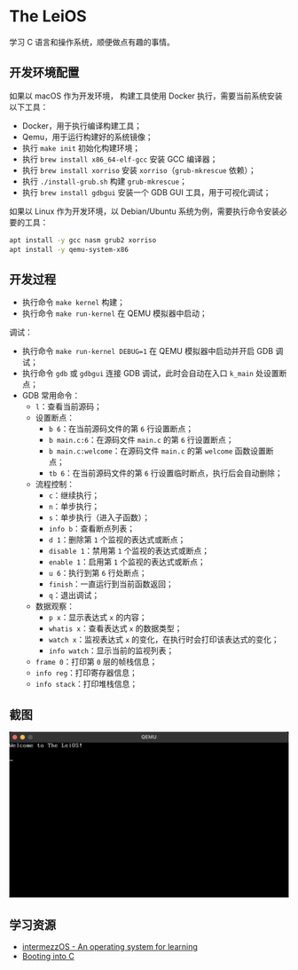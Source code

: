 # The LeiOS

学习 C 语言和操作系统，顺便做点有趣的事情。

## 开发环境配置

如果以 macOS 作为开发环境， 构建工具使用 Docker 执行，需要当前系统安装以下工具：

- Docker，用于执行编译构建工具；
- Qemu，用于运行构建好的系统镜像；
- 执行 `make init` 初始化构建环境；
- 执行 `brew install x86_64-elf-gcc` 安装 GCC 编译器；
- 执行 `brew install xorriso` 安装 `xorriso`（`grub-mkrescue` 依赖）；
- 执行 `./install-grub.sh` 构建 `grub-mkrescue`；
- 执行 `brew install gdbgui` 安装一个 GDB GUI 工具，用于可视化调试；

如果以 Linux 作为开发环境，以 Debian/Ubuntu 系统为例，需要执行命令安装必要的工具：

```bash
apt install -y gcc nasm grub2 xorriso
apt install -y qemu-system-x86
```

## 开发过程

- 执行命令 `make kernel` 构建；
- 执行命令 `make run-kernel` 在 QEMU 模拟器中启动；

调试：

- 执行命令 `make run-kernel DEBUG=1` 在 QEMU 模拟器中启动并开启 GDB 调试；
- 执行命令 `gdb` 或 `gdbgui` 连接 GDB 调试，此时会自动在入口 `k_main` 处设置断点；
- GDB 常用命令：
  - `l`：查看当前源码；
  - 设置断点：
    - `b 6`：在当前源码文件的第 `6` 行设置断点；
    - `b main.c:6`：在源码文件 `main.c` 的第 `6` 行设置断点；
    - `b main.c:welcome`：在源码文件 `main.c` 的第 `welcome` 函数设置断点；
    - `tb 6`：在当前源码文件的第 `6` 行设置临时断点，执行后会自动删除；
  - 流程控制：
    - `c`：继续执行；
    - `n`：单步执行；
    - `s`：单步执行（进入子函数）；
    - `info b`：查看断点列表；
    - `d 1`：删除第 `1` 个监视的表达式或断点；
    - `disable 1`：禁用第 `1` 个监视的表达式或断点；
    - `enable 1`：启用第 `1` 个监视的表达式或断点；
    - `u 6`：执行到第 `6` 行处断点；
    - `finish`：一直运行到当前函数返回；
    - `q`：退出调试；
  - 数据观察：
    - `p x`：显示表达式 `x` 的内容；
    - `whatis x`：查看表达式 `x` 的数据类型；
    - `watch x`：监视表达式 `x` 的变化，在执行时会打印该表达式的变化；
    - `info watch`：显示当前的监视列表；
  - `frame 0`：打印第 `0` 层的帧栈信息；
  - `info reg`：打印寄存器信息；
  - `info stack`：打印堆栈信息；

## 截图

<img src="screenshot.png" width="640px">

## 学习资源

- [intermezzOS - An operating system for learning](https://intermezzos.github.io/book/first-edition/preface.html)
- [Booting into C](https://www.ics.uci.edu/~aburtsev/238P/hw/hw4-boot-into-c/hw4-boot-into-c.html)
